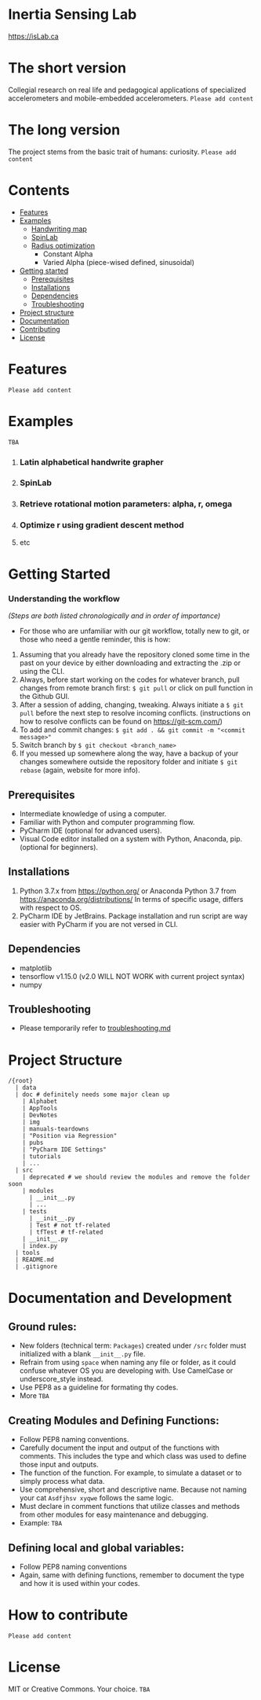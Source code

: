 <div class="header">
  <h1>Inertia Sensing Lab</h1>
  <a href="https://isLab.ca">https://isLab.ca</a>
</div>

<div class="body">

# The short version
Collegial research on real life and pedagogical applications of specialized accelerometers and mobile-embedded accelerometers. `Please add content`

# The long version
The project stems from the basic trait of humans: curiosity. `Please add content`

# Contents
- [Features](#features)
- [Examples](#examples)
  - [Handwriting map](#latin-alphabetical-handwrite-grapher)
  - [SpinLab](#spin-lab)
  - [Radius optimization](#optimize-r-using-gradient-descent-method)
    - Constant Alpha
    - Varied Alpha (piece-wised defined, sinusoidal)
- [Getting started](#getting-started)
  - [Prerequisites](#prerequisites)
  - [Installations](#installations)
  - [Dependencies](#dependencies)
  - [Troubleshooting](#troubleshooting)
- [Project structure](#project-structure)
- [Documentation](#documentation)
- [Contributing](#contributing)
- [License](#license)

# Features
`Please add content`

# Examples
`TBA`
1. ### Latin alphabetical handwrite grapher
2. ### SpinLab
3. ### Retrieve rotational motion parameters: alpha, r, omega
4. ### Optimize r using gradient descent method
5. etc

# Getting Started
### Understanding the workflow 
*(Steps are both listed chronologically and in order of importance)*
- For those who are unfamiliar with our git workflow, totally new to git, or those who need a gentle reminder, this is how:
1. Assuming that you already have the repository cloned some time in the past on your device by either downloading and extracting the .zip or using the CLI.
2. Always, before start working on the codes for whatever branch, pull changes from remote branch first: `$ git pull` or click on pull function in the Github GUI.
3. After a session of adding, changing, tweaking. Always initiate a `$ git pull` before the next step to resolve incoming conflicts. (instructions on how to resolve conflicts can be found on https://git-scm.com/)
4. To add and commit changes: `$ git add . && git commit -m "<commit message>"`
5. Switch branch by `$ git checkout <branch_name>`
6. If you messed up somewhere along the way, have a backup of your changes somewhere outside the repository folder and initiate `$ git rebase` (again, website for more info).

## Prerequisites
- Intermediate knowledge of using a computer.
- Familiar with Python and computer programming flow.
- PyCharm IDE (optional for advanced users).
- Visual Code editor installed on a system with Python, Anaconda, pip. (optional for beginners).

## Installations
1. Python 3.7.x from https://python.org/ or Anaconda Python 3.7 from https://anaconda.org/distributions/ In terms of specific usage, differs with respect to OS.
2. PyCharm IDE by JetBrains. Package installation and run script are way easier with PyCharm if you are not versed in CLI.  

## Dependencies
- matplotlib
- tensorflow v1.15.0 (v2.0 WILL NOT WORK with current project syntax)
- numpy

## Troubleshooting
- Please temporarily refer to [troubleshooting.md](doc/DevNotes/hoanganh/troubleshooting.md)

# Project Structure
```
/{root}
  | data
  | doc # definitely needs some major clean up
    | Alphabet
    | AppTools
    | DevNotes
    | img
    | manuals-teardowns
    | "Position via Regression"
    | pubs
    | "PyCharm IDE Settings"
    | tutorials
    | ...
  | src
    | deprecated # we should review the modules and remove the folder soon
    | modules
      | __init__.py
      | ...
    | tests
      | __init__.py
      | Test # not tf-related
      | tfTest # tf-related
    | __init__.py
    | index.py
  | tools
  | README.md
  | .gitignore
```
# Documentation and Development

## Ground rules:
- New folders (technical term: `Packages`) created under `/src` folder must initialized with a blank `__init__.py` file.
- Refrain from using `space` when naming any file or folder, as it could confuse whatever OS you are developing with. Use CamelCase or underscore_style instead.
- Use PEP8 as a guideline for formating thy codes.
- More `TBA`

## Creating Modules and Defining Functions:
- Follow PEP8 naming conventions.
- Carefully document the input and output of the functions with comments. This includes the type and which class was used to define those input and outputs.
- The function of the function. For example, to simulate a dataset or to simply process what data.
- Use comprehensive, short and descriptive name. Because not naming your cat  ``Asdfjhsv xyqwe`` follows the same logic.
- Must declare in comment functions that utilize classes and methods from other modules for easy maintenance and debugging.
- Example: `TBA`

## Defining local and global variables:
- Follow PEP8 naming conventions
- Again, same with defining functions, remember to document the type and how it is used within your codes.

# How to contribute
`Please add content`

# License
MIT or Creative Commons. Your choice. ``TBA``

</div>
